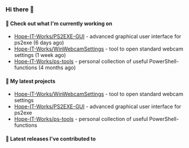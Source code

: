 ### Hi there 👋

#### 👷 Check out what I'm currently working on

- [Hope-IT-Works/PS2EXE-GUI](https://github.com/Hope-IT-Works/PS2EXE-GUI) - advanced graphical user interface for ps2exe (6 days ago)
- [Hope-IT-Works/WinWebcamSettings](https://github.com/Hope-IT-Works/WinWebcamSettings) - tool to open standard webcam settings (1 week ago)
- [Hope-IT-Works/ps-tools](https://github.com/Hope-IT-Works/ps-tools) - personal collection of useful PowerShell-functions (4 months ago)

#### 🌱 My latest projects

- [Hope-IT-Works/WinWebcamSettings](https://github.com/Hope-IT-Works/WinWebcamSettings) - tool to open standard webcam settings
- [Hope-IT-Works/PS2EXE-GUI](https://github.com/Hope-IT-Works/PS2EXE-GUI) - advanced graphical user interface for ps2exe
- [Hope-IT-Works/ps-tools](https://github.com/Hope-IT-Works/ps-tools) - personal collection of useful PowerShell-functions

#### 🔭 Latest releases I've contributed to

